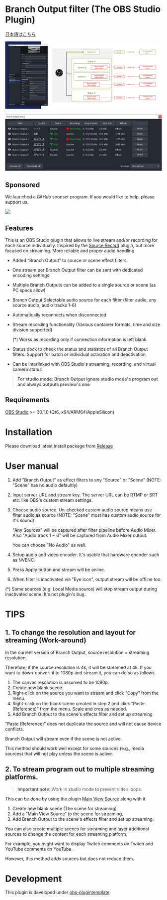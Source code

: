 # Branch Output filter (The OBS Studio Plugin)

[日本語はこちら](./README_ja.md)

[<img src="./screenshot1.jpg" />](./screenshot1.jpg)

[<img src="./screenshot2.jpg" />](./screenshot2.jpg)

## Sponsored

We launched a GitHub sponser program. If you would like to help, please support us.

[<img src="https://img.shields.io/static/v1?label=Sponsor&message=%E2%9D%A4&logo=GitHub&color=%23fe8e86" />](https://github.com/sponsors/OPENSPHERE-Inc)

## Features

This is an OBS Studio plugin that allows to live stream and/or recording for each source individually.
Inspired by the [Source Record](https://github.com/exeldro/obs-source-record) plugin, but more focused on streaming.
More reliable and proper audio handling.

- Added “Branch Output” to source or scene effect filters.
- One stream per Branch Output filter can be sent with dedicated encoding settings.
- Multiple Branch Outputs can be added to a single source or scene (as PC specs allow)
- Branch Output Selectable audio source for each filter (filter audio, any source audio, audio tracks 1-6)
- Automatically reconnects when disconnected
- Stream recording functionality (Various container formats, time and size division supported)
  
  (*) Works as recording only if connection information is left blank
  
- Status dock to check the status and statistics of all Branch Output filters. Support for batch or individual activation and deactivation
- Can be interlinked with OBS Studio's streaming, recording, and virtual camera status

> **For studio mode: Branch Output ignore studio mode's program out and always outputs preview's one**

## Requirements

[OBS Studio](https://obsproject.com/) >= 30.1.0 (Qt6, x64/ARM64/AppleSilicon)

# Installation

Please download latest install package from [Release](https://github.com/OPENSPHERE-Inc/branch-output/releases)

# User manual

1. Add "Branch Output" as effect filters to any "Source" or "Scene" (NOTE: "Scene" has no audio defaultly)
2. Input server URL and stream key. The server URL can be RTMP or SRT etc. like OBS's custom stream settings.
3. Choose audio source. Un-checked custom audio source means use filter audio as source (NOTE: "Scene"
   must has custom audio source for it's sound)

   "Any Sources" will be captured after filter pipeline before Audio Mixer. Also "Audio track 1 ~ 6" will be captured from Audio Mixer output.  
   
   You can choose "No Audio" as well.  
   
4. Setup audio and video encoder. It's usable that hardware encoder such as NVENC.
5. Press Apply button and stream will be online.
6. When filter is inactivated via "Eye icon", output stream will be offline too.

(*) Some sources (e.g. Local Media source) will stop stream output during inactivated scene. It's not plugin's bug.

# TIPS

## 1. To change the resolution and layout for streaming (Work-around)

In the current version of Branch Output, source resolution = streaming resolution.

Therefore, if the source resolution is 4k, it will be streamed at 4k.
If you want to down-convert it to 1080p and stream it, you can do so as follows.

1. The canvas resolution is assumed to be 1080p.
2. Create new blank scene.
3. Right-click on the source you want to stream and click “Copy” from the menu.
4. Right-click on the blank scene created in step 2 and click “Paste (Reference)” from the menu.
   Scale and crop as needed.
5. Add Branch Output to the scene's effects filter and set up streaming

“Paste (Reference)” does not duplicate the source and will not cause device conflicts.

Branch Output will stream even if the scene is not active.

This method should work well except for some sources (e.g., media sources) that will not play unless the scene is active.

## 2. To stream program out to multiple streaming platforms.

> **Important note**: Work in studio mode to prevent video loops.

This can be done by using the plugin [Main View Source](https://obsproject.com/forum/resources/main-view-source.1501/) along with it.

1. Create new blank scene (The scene for streaming)
2. Add a “Main View Source” to the scene for streaming.
3. Add Branch Output to the scene's effects filter and set up streaming.

You can also create multiple scenes for streaming and layer additional sources to change the content for each streaming platform.

For example, you might want to display Twitch comments on Twitch and YouTube comments on YouTube.

However, this method adds sources but does not reduce them.

# Development

This plugin is developed under [obs-plugintemplate](https://github.com/obsproject/obs-plugintemplate)

